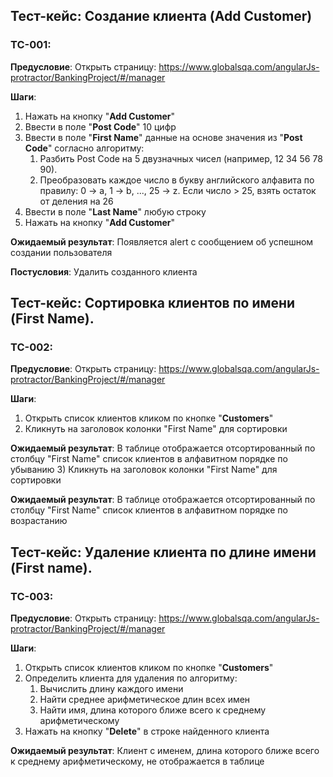 ## Тест-кейс: Создание клиента (Add Customer)

### TC-001:
**Предусловие**: Открыть страницу: https://www.globalsqa.com/angularJs-protractor/BankingProject/#/manager

**Шаги**:
1) Нажать на кнопку "**Add Customer**"
2) Ввести в поле "**Post Code**" 10 цифр 
3) Ввести в поле "**First Name**" данные на основе значения из "**Post Code**" согласно алгоритму: 
   1) Разбить Post Code на 5 двузначных чисел (например, 12 34 56 78 90). 
   2) Преобразовать каждое число в букву английского алфавита по правилу:
      0 → a, 1 → b, ..., 25 → z.
      Если число > 25, взять остаток от деления на 26
4) Ввести в поле "**Last Name**" любую строку
5) Нажать на кнопку "**Add Customer**"

**Ожидаемый результат**: Появляется alert с сообщением об успешном создании пользователя

**Постусловия**: Удалить созданного клиента


## Тест-кейс: Сортировка клиентов по имени (First Name).

### TC-002:
**Предусловие**: Открыть страницу: https://www.globalsqa.com/angularJs-protractor/BankingProject/#/manager

**Шаги**:
1) Открыть список клиентов кликом по кнопке "**Customers**"
2) Кликнуть на заголовок колонки "First Name" для сортировки

**Ожидаемый результат**: В таблице отображается отсортированный по столбцу "First Name" список клиентов в алфавитном порядке по убыванию
3) Кликнуть на заголовок колонки "First Name" для сортировки

**Ожидаемый результат**: В таблице отображается отсортированный по столбцу "First Name" список клиентов в алфавитном порядке по возрастанию



## Тест-кейс: Удаление клиента по длине имени (First name).

### TC-003:
**Предусловие**: Открыть страницу: https://www.globalsqa.com/angularJs-protractor/BankingProject/#/manager

**Шаги**:
1) Открыть список клиентов кликом по кнопке "**Customers**"
2) Определить клиента для удаления по алгоритму:
   1) Вычислить длину каждого имени
   2) Найти среднее арифметическое длин всех имен
   3) Найти имя, длина которого ближе всего к среднему арифметическому
3) Нажать на кнопку "**Delete**" в строке найденного клиента

**Ожидаемый результат**: Клиент с именем, длина которого ближе всего к среднему арифметическому, не отображается в таблице